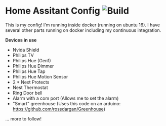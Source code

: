 # Home Assitant Config ![Build](https://travis-ci.org/rossdargan/hass-config.svg?branch=master)

This is my config! I'm running inside docker (running on ubuntu 16). I have several other parts running on docker including my continuous integration.

**Devices in use**

* Nvida Shield
* Philips TV
* Philips Hue (Gen1)
* Philips Hue Dimmer
* Philips Hue Tap
* Philips Hue Motion Sensor
* 2 * Next Protects
* Nest Thermostat
* Ring Door bell
* Alarm with a com port (Allows me to set the alarm) 
* "Smart" greenhouse (Uses this code on an arduino: https://github.com/rossdargan/Greenhouse)

 

... more to follow!
